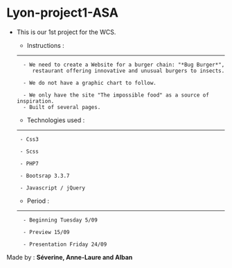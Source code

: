 # Lyon-project1-ASA

 - This is our 1st project for the WCS. 
 
    * Instructions :
    -----------------
         - We need to create a Website for a burger chain: "*Bug Burger*", 
            restaurant offering innovative and unusual burgers to insects.
            
         - We do not have a graphic chart to follow.
         
         - We only have the site "The impossible food" as a source of inspiration.
         - Built of several pages.
         
    * Technologies used :
     --------------------- 
        - Css3
        
        - Scss
        
        - PHP7
        
        - Bootsrap 3.3.7
        
        - Javascript / jQuery
        
      
    * Period : 
    ----------
         - Beginning Tuesday 5/09
         
         - Preview 15/09
         
         - Presentation Friday 24/09
      

 
 
Made by : **Séverine, Anne-Laure and Alban**
